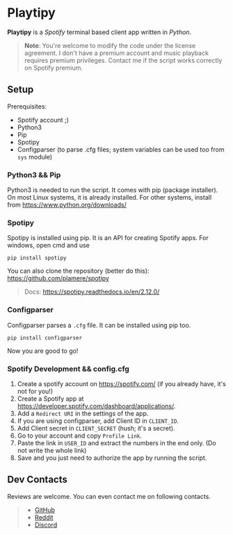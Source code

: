 # Playtipy

**Playtipy** is a *Spotify* terminal based client app written in *Python*.

>**Note**: You're welcome to modify the code under the license agreement. I don't have a premium account and music playback requires premium privileges. Contact me if the script works correctly on Spotify premium.




## Setup

Prerequisites:
* Spotify account ;)
* Python3
* Pip
* Spotipy
* Configparser (to parse .cfg files; system variables can be used too from `sys` module)


### Python3 && Pip

Python3 is needed to run the script. It comes with pip (package installer). On most Linux systems, it is already installed. For other systems, install from https://www.python.org/downloads/


### Spotipy

Spotipy is installed using pip. It is an API for creating Spotify apps. For windows, open cmd and use
                      
    pip install spotipy
                      
You can also clone the repository (better do this): https://github.com/plamere/spotipy
>Docs: https://spotipy.readthedocs.io/en/2.12.0/


### Configparser

Configparser parses a `.cfg` file. It can be installed using pip too.
                    
    pip install configparser
                    
Now you are good to go!


### Spotify Development && config.cfg

1. Create a spotify account on https://spotify.com/ (if you already have, it's not for you!)
2. Create a Spotify app at https://developer.spotify.com/dashboard/applications/.
3. Add a `Redirect URI` in the settings of the app.
4. If you are using configparser, add Client ID in `CLIENT_ID`.
5. Add Client secret in `CLIENT_SECRET` (hush; it's a secret).
6. Go to your account and copy `Profile Link`.
7. Paste the link in `USER_ID` and extract the numbers in the end only. (Do not write the whole link)
8. Save and you just need to authorize the app by running the script.




## Dev Contacts

Reviews are welcome. You can even contact me on following contacts.

>* [GitHub](https://github.com/DracoY-code)
>* [Reddit](https://reddit.com/user/Red_Death_08)
>* [Discord](https://discord.gg/@DracoY#5089)
